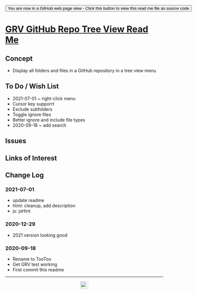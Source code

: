 <span style=display:none; >[You are now in a GitHub source code view - click this link to view Read Me file as a web page]( https://pushme-pullyou.github.io/tootoo-2020/lib/grv-github-repo-tree-view/readme.html "View file as a web page." ) </span>

<div><input type=button onclick=window.top.location.href="https://github.com/pushme-pullyou/tootoo-2020/tree/master/lib/grv-github-repo-tree-view/";
value='You are now in a GitHub web page view - Click this button to view this read me file as source code' ></div>


# [GRV GitHub Repo Tree View Read Me]( https://pushme-pullyou.github.io/tootoo-2020/lib/grv-github-repo-tree-view/readme.html )

<!--@@@
<div style=height:300px;overflow:hidden;width:100%;resize:both; ><iframe src=https:/pushme-pullyou.github.io/tootoo-2020/lib/grv-github-repo-tree-view/ height=100% width=100% ></iframe></div>
_GRV GitHub Repo Tree View_

### Full Screen: [GRV GitHub Repo Tree View]( https://pushme-pullyou.github.io/tootoo-2020/lib/grv-github-repo-tree-view/ )
@@@-->


## Concept

* Display all folders and files in a GitHub repository in a tree view menu


## To Do / Wish List

* 2021-07-01 ~ right-click menu
* Cursor key supporrt
* Exclude subfolders
* Toggle ignore files
* Better ignore and include file types
* 2020-09-18 ~ add search

## Issues


## Links of Interest


## Change Log

### 2021-07-01

* update readme
* html: cleanup, add description
* js: jsHint

### 2020-12-29

* 2021 version looking good

### 2020-09-18

* Rename to TooToo
* Get GRV test working
* First commit this readme


***

<center title="hello! Click me to go up to the top" ><a href=javascript:window.scrollTo(0,0); style=text-decoration:none; > <img width=24 src="https://ladybug.tools/artwork/icons_bugs/ico/spider.ico" > </a></center>

